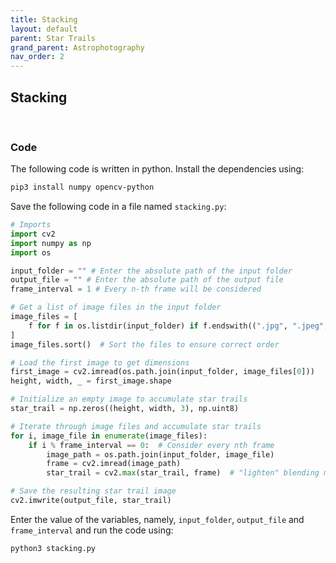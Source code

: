```yaml
---
title: Stacking
layout: default
parent: Star Trails
grand_parent: Astrophotography
nav_order: 2
---
```


## Stacking

<br>

### Code

The following code is written in python. Install the dependencies using:

```sh
pip3 install numpy opencv-python
```

Save the following code in a file named `stacking.py`:

```py
# Imports
import cv2
import numpy as np
import os

input_folder = "" # Enter the absolute path of the input folder
output_file = "" # Enter the absolute path of the output file
frame_interval = 1 # Every n-th frame will be considered

# Get a list of image files in the input folder
image_files = [
    f for f in os.listdir(input_folder) if f.endswith((".jpg", ".jpeg", ".png"))
]
image_files.sort()  # Sort the files to ensure correct order

# Load the first image to get dimensions
first_image = cv2.imread(os.path.join(input_folder, image_files[0]))
height, width, _ = first_image.shape

# Initialize an empty image to accumulate star trails
star_trail = np.zeros((height, width, 3), np.uint8)

# Iterate through image files and accumulate star trails
for i, image_file in enumerate(image_files):
    if i % frame_interval == 0:  # Consider every nth frame
        image_path = os.path.join(input_folder, image_file)
        frame = cv2.imread(image_path)
        star_trail = cv2.max(star_trail, frame)  # "lighten" blending mode

# Save the resulting star trail image
cv2.imwrite(output_file, star_trail)
```

Enter the value of the variables, namely, `input_folder`, `output_file` and `frame_interval` and run the code using:

```sh
python3 stacking.py
```
